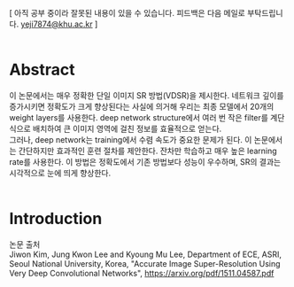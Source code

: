 
[ 아직 공부 중이라 잘못된 내용이 있을 수 있습니다. 피드백은 다음 메일로 부탁드립니다. yeji7874@khu.ac.kr ] <br><br>

# Abstract <br>
이 논문에서는 매우 정확한 단일 이미지 SR 방법(VDSR)을 제시한다. 네트워크 깊이를 증가시키면 정확도가 크게 향상된다는 사실에 의거해 우리는 최종 모델에서 20개의 weight layers를 사용한다.
deep network structure에서 여러 번 작은 filter를 계단식으로 배치하여 큰 이미지 영역에 걸친 정보를 효율적으로 얻는다. <br>
그러나, deep network는 training에서 수렴 속도가 중요한 문제가 된다. 이 논문에서는 간단하지만 효과적인 훈련 절차를 제안한다. 잔차만 학습하고 매우 높은 learning rate를 사용한다. 
이 방법은 정확도에서 기존 방법보다 성능이 우수하며, SR의 결과는 시각적으로 눈에 띄게 향상한다. <br><br>

# Introduction <br>

논문 출처 <br>
Jiwon Kim, Jung Kwon Lee and Kyoung Mu Lee, Department of ECE, ASRI, Seoul National University, Korea, "Accurate Image Super-Resolution Using Very Deep Convolutional Networks", https://arxiv.org/pdf/1511.04587.pdf
